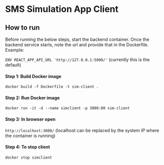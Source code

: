# SMS Simulation App Client

## How to run

Before running the below steps, start the backend container. Once the backend service starts,
note the url and provide that in the Dockerfile. Example:

`ENV REACT_APP_API_URL 'http://127.0.0.1:5000/'`
(currently this is the default)

#### Step 1: Build Docker image

`docker build -f Dockerfile -t sim-client .`

#### Step 2: Run Docker image

`docker run -it -d --name simclient -p 3000:80 sim-client`


#### Step 3: In browser open

`http://localhost:3000/` (localhost can be replaced by the system IP where the container is running)

#### Step 4: To stop client

`docker stop simclient`